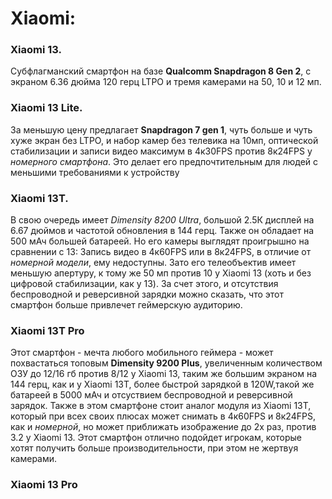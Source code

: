 # Xiaomi:

### Xiaomi 13. 
Субфлагманский смартфон на базе **Qualcomm Snapdragon 8 Gen 2**, с экраном 6.36 дюйма 120 герц LTPO и тремя камерами на 50, 10 и 12 мп.

### Xiaomi 13 Lite. 
За меньшую цену предлагает **Snapdragon 7 gen 1**, чуть больше и чуть хуже экран без LTPO, и набор камер без телевика на 10мп, оптической стабилизации и записи видео максимум в 4к30FPS против 8к24FPS у _номерного смартфона_. Это делает его предпочтительным для людей с меньшими требованиями к устройству

### Xiaomi 13T.
В свою очередь имеет *Dimensity 8200 Ultra*, большой 2.5К дисплей на 6.67 дюймов и частотой обновления в 144 герц. Также он обладает на 500 мАч большей батареей. Но его камеры выглядят проигрышно на сравнении с 13: Запись видео в 4к60FPS или в 8к24FPS, в отличие от _номерной модели_, ему недоступны. Зато его телеобъектив имеет меньшую апертуру, к тому же 50 мп против 10 у Xiaomi 13 (хоть и без цифровой стабилизации, как у 13). За счет этого, и отсутствия беспроводной и реверсивной зарядки можно сказать, что этот смартфон больше привлечет геймерскую аудиторию.

### Xiaomi 13T Pro
Этот смартфон - мечта любого мобильного геймера - может похвастаться топовым **Dimensity 9200 Plus**, увеличенным количеством ОЗУ до 12/16 гб против 8/12 у Xiaomi 13, таким же большим экраном на 144 герц, как и у Xiaomi 13T, более быстрой зарядкой в 120W,такой же батареей в 5000 мАч и отсуствием беспроводной и реверсивной зарядок. Также в этом смартфоне стоит аналог модуля из Xiaomi 13T, который при всех своих плюсах может снимать в 4к60FPS и 8к24FPS, как и _номерной_, но может приближать изображение до 2х раз, против 3.2 у Xiaomi 13. Этот смартфон отлично подойдет игрокам, которые хотят получить больше производительности, при этом не жертвуя камерами.

### Xiaomi 13 Pro

